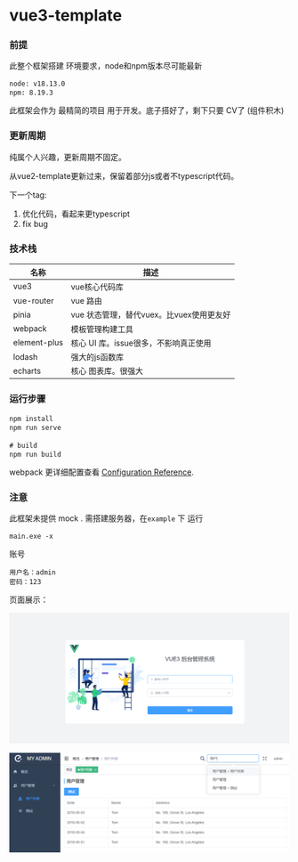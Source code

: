 # vue3-template

### 前提

此整个框架搭建 环境要求，node和npm版本尽可能最新

```
node: v18.13.0
npm: 8.19.3
```

此框架会作为 最精简的项目 用于开发。底子搭好了，剩下只要 CV了 (组件积木)



### 更新周期

纯属个人兴趣，更新周期不固定。

从vue2-template更新过来，保留着部分js或者不typescript代码。

下一个tag:

1.  优化代码，看起来更typescript
2. fix bug



### 技术栈

| 名称         | 描述                                     |
| ------------ | ---------------------------------------- |
| vue3         | vue核心代码库                            |
| vue-router   | vue 路由                                 |
| pinia        | vue 状态管理，替代vuex。比vuex使用更友好 |
| webpack      | 模板管理构建工具                         |
| element-plus | 核心 UI 库。issue很多，不影响真正使用    |
| lodash       | 强大的js函数库                           |
| echarts      | 核心 图表库。很强大                      |



### 运行步骤

```shell
npm install
npm run serve

# build
npm run build
```

webpack 更详细配置查看 [Configuration Reference](https://cli.vuejs.org/config/).



### 注意

此框架未提供 mock . 需搭建服务器，在`example` 下 运行

```shell
main.exe -x
```
账号
```
用户名：admin
密码：123
```





页面展示：

![p1](./example/img_1.png)

![home2](./example/img.png)
